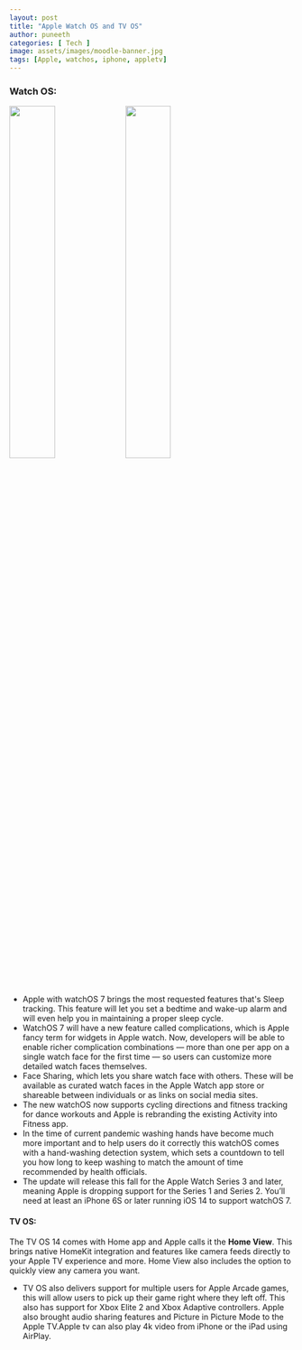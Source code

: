 ```yaml
---
layout: post
title: "Apple Watch OS and TV OS"
author: puneeth
categories: [ Tech ]
image: assets/images/moodle-banner.jpg
tags: [Apple, watchos, iphone, appletv]
---
```


### Watch OS:

<a href="{{site.baseurl}}/assets/images/apple/wwdc2020/apple-watch-os7.jpg" data-lightbox="image-1" data-title="ios14 App Library"><img text-align="center" width="40%" src="{{site.baseurl}}/assets/images/apple/wwdc2020/apple-watch-os7.jpg"></a>
<a href="{{site.baseurl}}/assets/images/apple/wwdc2020/apple-watch-os7.gif" data-lightbox="image-1" data-title="ios14 App Library"><img text-align="center" width="40%" src="{{site.baseurl}}/assets/images/apple/wwdc2020/apple-watch-os7.gif"></a>

+ Apple with watchOS 7 brings the most requested features that's Sleep tracking. This feature will let you set a bedtime and wake-up alarm and will even help you in maintaining a proper sleep cycle.
+ WatchOS 7 will have a new feature called complications, which is Apple fancy term for widgets in Apple watch. Now, developers will be able to enable richer complication combinations — more than one per app on a single watch face for the first time — so users can customize more detailed watch faces themselves. 
+ Face Sharing, which lets you share watch face with others. These will be available as curated watch faces in the Apple Watch app store or shareable between individuals or as links on social media sites.
+ The new watchOS now supports cycling directions and fitness tracking for dance workouts and Apple is rebranding the existing Activity into Fitness app. 
+ In the time of current pandemic washing hands have become much more important and to help users do it correctly this watchOS comes with a hand-washing detection system, which sets a countdown to tell you how long to keep washing to match the amount of time recommended by health officials.
+ The update will release this fall for the Apple Watch Series 3 and later, meaning Apple is dropping support for the Series 1 and Series 2. You’ll need at least an iPhone 6S or later running iOS 14 to support watchOS 7. 

#### TV OS:

The TV OS 14 comes with Home app and Apple calls it the **Home View**. This brings native HomeKit integration and features like camera feeds directly to your Apple TV experience and more. 
Home View also includes the option to quickly view any camera you want.

+ TV OS also delivers support for multiple users for Apple Arcade games, this will allow users to pick up their game right where they left off. This also has support for Xbox Elite 2 and Xbox Adaptive controllers. Apple also brought audio sharing features and Picture in Picture Mode to the Apple TV.Apple tv can also play 4k video from iPhone or the iPad using AirPlay.
